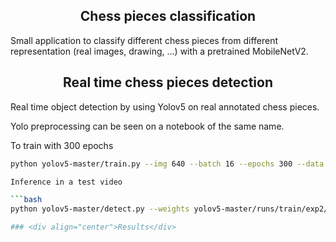 ## <div align="center">Chess pieces classification</div>

Small application to classify different chess pieces from different representation (real images, drawing, ...) with a pretrained MobileNetV2.

## <div align="center">Real time chess pieces detection</div>
 
Real time object detection by using Yolov5 on real annotated chess pieces.

Yolo preprocessing can be seen on a notebook of the same name.

To train with 300 epochs

```bash
python yolov5-master/train.py --img 640 --batch 16 --epochs 300 --data chess.yaml --weights yolov5s.pt

Inference in a test video

```bash
python yolov5-master/detect.py --weights yolov5-master/runs/train/exp2/weights/best.pt --source Dataset/detection/test_videos/video2.mp4

### <div align="center">Results</div>
